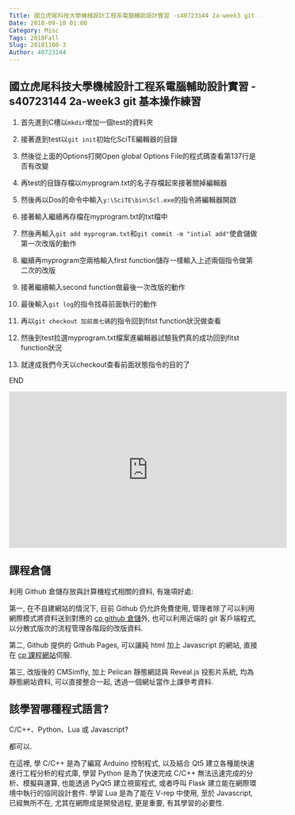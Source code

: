 ```yaml
---
Title: 國立虎尾科技大學機械設計工程系電腦輔助設計實習 -s40723144 2a-week3 git 基本操作練習
Date: 2018-09-10 01:00
Category: Misc
Tags: 2018Fall
Slug: 20181108-3
Author: 40723144
---
```


<!-- PELICAN_END_SUMMARY -->

## 國立虎尾科技大學機械設計工程系電腦輔助設計實習 -s40723144 2a-week3 git 基本操作練習

1. 首先進到C槽以`mkdir`增加一個test的資料夾

1. 接著進到test以`git init`初始化SciTE編輯器的目錄

1. 然後從上面的Options打開Open global Options File的程式碼查看第137行是否有改變

1. 再test的目錄存檔以myprogram.txt的名子存檔起來接著關掉編輯器

1. 然後再以Dos的命令中輸入`y:\SciTE\bin\Scl.exe`的指令將編輯器開啟

1. 接著輸入繼續再存檔在myprogram.txt的txt檔中

1. 然後再輸入`git add myprogram.txt`和`git commit -m "intial add"`使倉儲做第一次改版的動作

1. 繼續再myprogram空兩格輸入first  function儲存一樣輸入上述兩個指令做第二次的改版

1. 接著繼續輸入second function做最後一次改版的動作

1. 最後輸入`git log`的指令找尋前面執行的動作

1. 再以`git checkout 加前面七碼`的指令回到fitst function狀況做查看

1. 然後到test拉選myprogram.txt檔案進編輯器試驗我們真的成功回到fitst function狀況

1. 就達成我們今天以checkout查看前面狀態指令的目的了

END

<iframe width="560" height="315" src="https://www.youtube.com/embed/cy-5mRPshVs" frameborder="0" allow="accelerometer; autoplay; encrypted-media; gyroscope; picture-in-picture" allowfullscreen></iframe>

課程倉儲
----

利用 Github 倉儲存放與計算機程式相關的資料, 有幾項好處:

第一, 在不自建網站的情況下, 目前 Github 仍允許免費使用, 管理者除了可以利用網際模式將資料送到對應的 [cp github 倉儲]外, 也可以利用近端的 git 客戶端程式, 以分散式版次的流程管理各階段的改版資料.

第二, Github 提供的 Github Pages, 可以讓純 html 加上 Javascript 的網站, 直接在 [cp 課程網站]伺服.

第三, 改版後的 CMSimfly, 加上 Pelican 靜態網誌與 Reveal.js 投影片系統, 均為靜態網站資料, 可以直接整合一起, 透過一個網址當作上課參考資料.

[cp github 倉儲]: https://github.com/mdecourse/cp2018
[cp 課程網站]: https://mdecourse.github.io/cp2018/

該學習哪種程式語言?
----

C/C++、Python、Lua 或 Javascript?

都可以.

在這裡, 學 C/C++ 是為了編寫 Arduino 控制程式, 以及結合 Qt5 建立各種能快速進行工程分析的程式庫, 學習 Python 是為了快速完成 C/C++ 無法迅速完成的分析、模擬與運算, 也能透過 PyQt5 建立視窗程式, 或者呼叫 Flask 建立能在網際環境中執行的協同設計套件. 學習 Lua 是為了能在 V-rep 中使用, 至於 Javascript, 已經無所不在, 尤其在網際成是開發過程, 更是重要, 有其學習的必要性.
